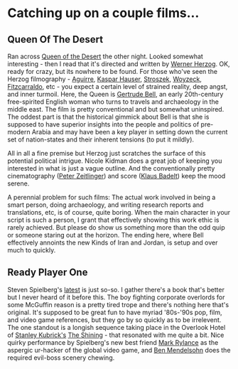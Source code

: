 # Catching up on a couple films...

## Queen Of The Desert

Ran across [Queen of the Desert](https://www.imdb.com/title/tt1837636/reference) the other night.
Looked somewhat interesting - then I read that it's directed and written by [Werner Herzog](https://www.imdb.com/name/nm0001348/).
OK, ready for crazy, but its nowhere to be found. For those who've seen the Herzog filmography - 
[Aguirre](https://www.imdb.com/title/tt0068182/reference), [Kaspar Hauser](https://www.imdb.com/title/tt0071691/reference), 
[Stroszek](https://www.imdb.com/title/tt0075276/reference), [Woyzeck](https://www.imdb.com/title/tt0080149/reference), 
[Fitzcarraldo](https://www.imdb.com/title/tt0083946/reference), etc - you expect a certain level of strained reality, 
deep angst, and inner turmoil. Here, the Queen is [Gertrude Bell](https://en.wikipedia.org/wiki/Gertrude_Bell), 
an early 20th-century free-spirited English woman who turns to travels and archaeology in the middle east. 
The film is pretty conventional and but somewhat uninspired. The oddest part is that the historical gimmick about 
Bell is that she is supposed to have superior insights into the people and politics of pre-modern Arabia and may 
have been a key player in setting down the current set of nation-states and their inherent tensions (to put it mildly).

All in all a fine premise but Herzog just scratches the surface of this potential political intrigue.
Nicole Kidman does a great job of keeping you interested in what is just a vague outline. And the conventionally
pretty cinematography ([Peter Zeitlinger](https://www.imdb.com/name/nm0954432/?ref_=tt_rv)) and
score ([Klaus Badelt](https://www.imdb.com/name/nm0046004/?ref_=tt_rv)) keep the mood serene.

A perennial problem for such films: The actual work involved in being a smart person, doing archaeology,
and writing research reports and translations, etc, is of course, quite boring. When the main character in
your script is such a person, I grant that effectively showing this work ethic is rarely achieved. But please
do show us something more than the odd quip or someone staring out at the horizon. The ending here, where Bell
effectively annoints the new Kinds of Iran and Jordan, is setup and over much to quickly.


## Ready Player One

Steven Spielberg's [latest](https://www.imdb.com/name/nm0000229/?ref_=fn_al_nm_1) is just so-so.
I gather there's a book that's better but I never heard of it before this. The boy fighting corporate
overlords for some McGuffin reason is a pretty tired trope and there's nothing here that's original. 
It's supposed to be great fun to have myriad '80s-'90s pop, film, and video game references, but they 
go by so quickly as to be irrelevent. The one standout is a longish sequence taking place in the Overlook Hotel 
of [Stanley Kubrick's](https://www.imdb.com/name/nm0000040/?ref_=nv_sr_1) 
[The Shining](https://www.imdb.com/title/tt0081505/reference) - that resonated with me quite a bit.
Nice quirky performance by Spielberg's new best friend [Mark Rylance](https://www.imdb.com/name/nm0753314/?ref_=nv_sr_1)
as the aspergic ur-hacker of the global video game, and [Ben Mendelsohn](https://www.imdb.com/name/nm0578853/?ref_=tt_rv_t2) 
does the required evil-boss scenery chewing.

